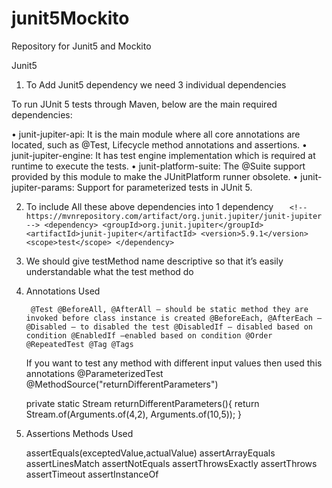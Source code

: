 # junit5Mockito
Repository for Junit5 and Mockito


Junit5

1. To Add Junit5 dependency we need 3 individual dependencies

To run JUnit 5 tests through Maven, below are the main required dependencies:

•	junit-jupiter-api: It is the main module where all core annotations are located, such as @Test, Lifecycle method annotations and assertions.
•	junit-jupiter-engine: It has test engine implementation which is required at runtime to execute the tests.
•	junit-platform-suite: The @Suite support provided by this module to make the JUnitPlatform runner obsolete.
•	junit-jupiter-params: Support for parameterized tests in JUnit 5.

2. To include All these above dependencies into 1 dependency 
`	<!-- https://mvnrepository.com/artifact/org.junit.jupiter/junit-jupiter -->
    <dependency>
        <groupId>org.junit.jupiter</groupId>
        <artifactId>junit-jupiter</artifactId>
        <version>5.9.1</version>
        <scope>test</scope>
    </dependency>`
3. We should give testMethod name descriptive so that it’s easily understandable what the test method do
4. Annotations Used

   ` @Test
    @BeforeAll, @AfterAll – should be static method they are invoked before class instance is created
    @BeforeEach, @AfterEach –
    @Disabled – to disabled the test
    @DisabledIf – disabled based on condition
    @EnabledIf –enabled based on condition
    @Order @RepeatedTest @Tag @Tags`
	
    If you want to test any method with different input values  then used this annotations
    @ParameterizedTest
    @MethodSource("returnDifferentParameters")

    private static Stream<Arguments> returnDifferentParameters(){
        return Stream.of(Arguments.of(4,2),
            Arguments.of(10,5));
    }

5) 	Assertions Methods Used

	assertEquals(exceptedValue,actualValue)
	assertArrayEquals
	assertLinesMatch
	assertNotEquals
	assertThrowsExactly
	assertThrows
	assertTimeout
	assertInstanceOf


